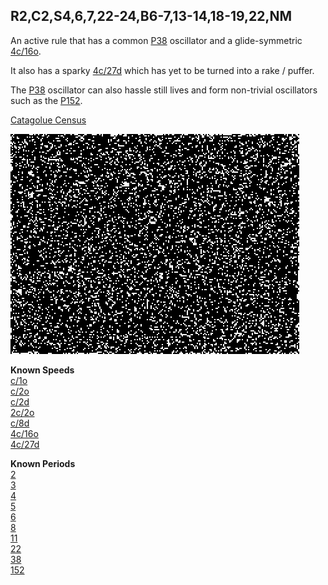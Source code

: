 ## R2,C2,S4,6,7,22-24,B6-7,13-14,18-19,22,NM

An active rule that has a common [P38] oscillator and a glide-symmetric [4c/16o].

It also has a sparky [4c/27d] which has yet to be turned into a rake / puffer.

The [P38] oscillator can also hassle still lives and form non-trivial oscillators such as the [P152].

[Catagolue Census](https://catagolue.appspot.com/census/r2b263060se00068)

![Random Soup](IMG.gif)

**Known Speeds** <br>
[c/1o] <br>
[c/2o] <br>
[c/2d] <br>
[2c/2o] <br>
[c/8d] <br>
[4c/16o] <br>
[4c/27d] <br>

**Known Periods** <br>
[2] <br>
[3] <br>
[4] <br>
[5] <br>
[6] <br>
[8] <br>
[11] <br>
[22] <br>
[38] <br>
[152] <br>

[2]: OSC_1.rle
[3]: OSC_2.rle
[4]: OSC_3.rle
[5]: OSC_4.rle
[6]: OSC_5.rle
[8]: OSC_6.rle
[11]: OSC_7.rle
[22]: OSC_8.rle
[38]: OSC_9.rle
[P38]: OSC_9.rle
[152]: OSC_10.rle
[P152]: OSC_10.rle

[c/1o]: SHIP_1.rle
[c/2o]: SHIP_2.rle
[c/2d]: SHIP_3.rle
[2c/2o]: SHIP_4.rle
[c/8d]: SHIP_5.rle
[4c/16o]: SHIP_6.rle
[4c/27d]: SHIP_7.rle


